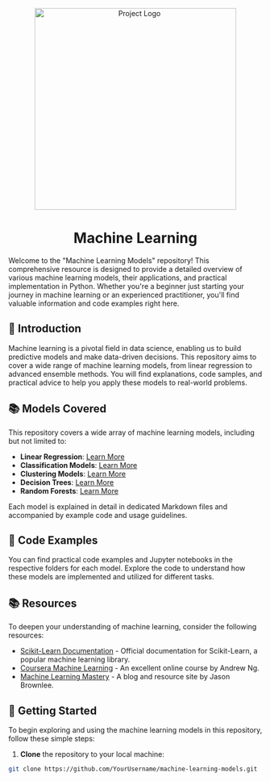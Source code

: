 <p align="center">
  <img src="https://www.fsm.ac.in/blog/wp-content/uploads/2022/08/ml-e1610553826718.jpg" alt="Project Logo" width="400">
</p>

<h1 align="center">Machine Learning</h1>

<p align="left">
  Welcome to the "Machine Learning Models" repository! This comprehensive resource is designed to provide a detailed overview of various machine learning models, their applications, and practical implementation in Python. Whether you're a beginner just starting your journey in machine learning or an experienced practitioner, you'll find valuable information and code examples right here.
</p>

## 📖 Introduction

Machine learning is a pivotal field in data science, enabling us to build predictive models and make data-driven decisions. This repository aims to cover a wide range of machine learning models, from linear regression to advanced ensemble methods. You will find explanations, code samples, and practical advice to help you apply these models to real-world problems.

## 📚 Models Covered

This repository covers a wide array of machine learning models, including but not limited to:

- **Linear Regression**: [Learn More](linear_regression.md)
- **Classification Models**: [Learn More](classification_models.md)
- **Clustering Models**: [Learn More](clustering_models.md)
- **Decision Trees**: [Learn More](decision_trees.md)
- **Random Forests**: [Learn More](random_forests.md)

Each model is explained in detail in dedicated Markdown files and accompanied by example code and usage guidelines.

## 📂 Code Examples

You can find practical code examples and Jupyter notebooks in the respective folders for each model. Explore the code to understand how these models are implemented and utilized for different tasks.

## 📚 Resources

To deepen your understanding of machine learning, consider the following resources:

- [Scikit-Learn Documentation](https://scikit-learn.org/stable/documentation.html) - Official documentation for Scikit-Learn, a popular machine learning library.
- [Coursera Machine Learning](https://www.coursera.org/learn/machine-learning) - An excellent online course by Andrew Ng.
- [Machine Learning Mastery](https://machinelearningmastery.com/) - A blog and resource site by Jason Brownlee.

## 🚀 Getting Started

To begin exploring and using the machine learning models in this repository, follow these simple steps:

1. **Clone** the repository to your local machine:

```bash
git clone https://github.com/YourUsername/machine-learning-models.git
